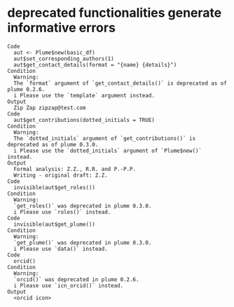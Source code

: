 # deprecated functionalities generate informative errors

    Code
      aut <- Plume$new(basic_df)
      aut$set_corresponding_authors(1)
      aut$get_contact_details(format = "{name} {details}")
    Condition
      Warning:
      The `format` argument of `get_contact_details()` is deprecated as of plume 0.2.6.
      i Please use the `template` argument instead.
    Output
      Zip Zap zipzap@test.com
    Code
      aut$get_contributions(dotted_initials = TRUE)
    Condition
      Warning:
      The `dotted_initials` argument of `get_contributions()` is deprecated as of plume 0.3.0.
      i Please use the `dotted_initials` argument of `Plume$new()` instead.
    Output
      Formal analysis: Z.Z., R.R. and P.-P.P.
      Writing - original draft: Z.Z.
    Code
      invisible(aut$get_roles())
    Condition
      Warning:
      `get_roles()` was deprecated in plume 0.3.0.
      i Please use `roles()` instead.
    Code
      invisible(aut$get_plume())
    Condition
      Warning:
      `get_plume()` was deprecated in plume 0.3.0.
      i Please use `data()` instead.
    Code
      orcid()
    Condition
      Warning:
      `orcid()` was deprecated in plume 0.2.6.
      i Please use `icn_orcid()` instead.
    Output
      <orcid icon>

